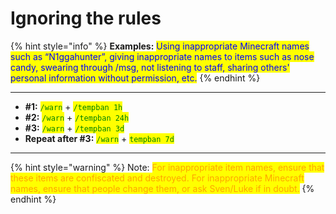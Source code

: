 # Ignoring the rules

{% hint style="info" %}
**Examples:** <mark style="color:blue;">Using inappropriate Minecraft names such as “N1ggahunter”, giving inappropriate names to items such as nose candy, swearing through /msg, not listening to staff, sharing others' personal information without permission, etc.</mark>
{% endhint %}

***

* **#1:** <mark style="color:green;">`/warn`</mark> + <mark style="color:green;">`/tempban 1h`</mark>
* **#2:** <mark style="color:green;">`/warn`</mark> + <mark style="color:green;">`/tempban 24h`</mark>
* **#3:** <mark style="color:green;">`/warn`</mark> + <mark style="color:green;">`/tempban 3d`</mark>
* **Repeat after #3:** <mark style="color:green;">`/warn`</mark> + <mark style="color:green;">`tempban 7d`</mark>

***

{% hint style="warning" %}
Note: <mark style="color:orange;">For inappropriate item names, ensure that these items are confiscated and destroyed. For inappropriate Minecraft names, ensure that people change them, or ask Sven/Luke if in doubt.</mark>
{% endhint %}

